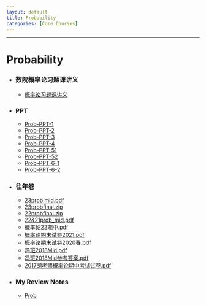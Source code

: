 ```yaml
---
layout: default
title: Probability
categories: [Core Courses]
---
```

---
# Probability
- ### 数院概率论习题课讲义
    - <a href="https://raw.githubusercontent.com/byn1002/byn1002.github.io/master/assets/files/Probability/概率论习题课讲义" target="_blank">概率论习题课讲义</a>
- ### PPT
    - <a href="https://raw.githubusercontent.com/byn1002/byn1002.github.io/master/assets/files/Probability/PPT/Prob-PPT-1" target="_blank">Prob-PPT-1</a>
    - <a href="https://raw.githubusercontent.com/byn1002/byn1002.github.io/master/assets/files/Probability/PPT/Prob-PPT-2" target="_blank">Prob-PPT-2</a>
    - <a href="https://raw.githubusercontent.com/byn1002/byn1002.github.io/master/assets/files/Probability/PPT/Prob-PPT-3" target="_blank">Prob-PPT-3</a>
    - <a href="https://raw.githubusercontent.com/byn1002/byn1002.github.io/master/assets/files/Probability/PPT/Prob-PPT-4" target="_blank">Prob-PPT-4</a>
    - <a href="https://raw.githubusercontent.com/byn1002/byn1002.github.io/master/assets/files/Probability/PPT/Prob-PPT-51" target="_blank">Prob-PPT-51</a>
    - <a href="https://raw.githubusercontent.com/byn1002/byn1002.github.io/master/assets/files/Probability/PPT/Prob-PPT-52" target="_blank">Prob-PPT-52</a>
    - <a href="https://raw.githubusercontent.com/byn1002/byn1002.github.io/master/assets/files/Probability/PPT/Prob-PPT-6-1" target="_blank">Prob-PPT-6-1</a>
    - <a href="https://raw.githubusercontent.com/byn1002/byn1002.github.io/master/assets/files/Probability/PPT/Prob-PPT-6-2" target="_blank">Prob-PPT-6-2</a>



- ### 往年卷
    - <a href="https://raw.githubusercontent.com/byn1002/byn1002.github.io/master/assets/files/Probability/往年卷/23prob mid.pdf" target="_blank">23prob mid.pdf</a>
    - <a href="https://raw.githubusercontent.com/byn1002/byn1002.github.io/master/assets/files/Probability/往年卷/23probfinal.zip" target="_blank">23probfinal.zip</a>
    - <a href="https://raw.githubusercontent.com/byn1002/byn1002.github.io/master/assets/files/Probability/往年卷/22probfinal.zip" target="_blank">22probfinal.zip</a>
    - <a href="https://raw.githubusercontent.com/byn1002/byn1002.github.io/master/assets/files/Probability/往年卷/22&21prob_mid.pdf" target="_blank">22&21prob_mid.pdf</a>
    - <a href="https://raw.githubusercontent.com/byn1002/byn1002.github.io/master/assets/files/Probability/往年卷/概率论22期中.pdf" target="_blank">概率论22期中.pdf</a>
    - <a href="https://raw.githubusercontent.com/byn1002/byn1002.github.io/master/assets/files/Probability/往年卷/概率论期末试卷2021.pdf" target="_blank">概率论期末试卷2021.pdf</a>
    - <a href="https://raw.githubusercontent.com/byn1002/byn1002.github.io/master/assets/files/Probability/往年卷/概率论期末试卷2020春.pdf" target="_blank">概率论期末试卷2020春.pdf</a>
    - <a href="https://raw.githubusercontent.com/byn1002/byn1002.github.io/master/assets/files/Probability/往年卷/冯班2018Mid.pdf" target="_blank">冯班2018Mid.pdf</a>
    - <a href="https://raw.githubusercontent.com/byn1002/byn1002.github.io/master/assets/files/Probability/往年卷/冯班2018Mid参考答案.pdf" target="_blank">冯班2018Mid参考答案.pdf</a>
    - <a href="https://raw.githubusercontent.com/byn1002/byn1002.github.io/master/assets/files/Probability/往年卷/2017胡老师概率论期中考试试卷.pdf" target="_blank">2017胡老师概率论期中考试试卷.pdf</a>

- ### My Review Notes
    - <a href="https://raw.githubusercontent.com/byn1002/byn1002.github.io/master/assets/files/Probability/Prob.pdf" target="_blank">Prob</a>



